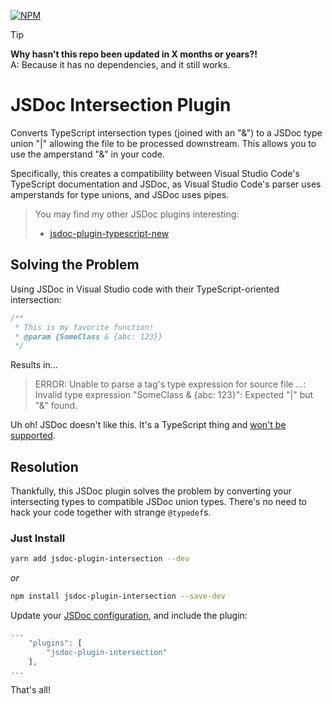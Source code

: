 [![NPM](https://img.shields.io/npm/v/jsdoc-plugin-intersection)](https://npmjs.org/package/jsdoc-plugin-intersection)

> [!TIP]
> **Why hasn't this repo been updated in X months or years?!**    
> A: Because it has no dependencies, and it still works.

# JSDoc Intersection Plugin
Converts TypeScript intersection types (joined with an "&") to a JSDoc type union "|" allowing the file to be 
processed downstream. This allows you to use the amperstand "&" in your code.

Specifically, this creates a compatibility between Visual Studio Code's TypeScript documentation and JSDoc, as
Visual Studio Code's parser uses amperstands for type unions, and JSDoc uses pipes.

> You may find my other JSDoc plugins interesting:
>  - [jsdoc-plugin-typescript-new](https://github.com/chriseaton/jsdoc-plugin-typescript-new)


## Solving the Problem
Using JSDoc in Visual Studio code with their TypeScript-oriented intersection:
```js
/**
 * This is my favorite function!
 * @param {SomeClass & {abc: 123}}
 */
```
Results in...

> ERROR: Unable to parse a tag's type expression for source file ...: Invalid type expression "SomeClass & {abc: 123}": Expected "|" but "&" found.

Uh oh! JSDoc doesn't like this. It's a TypeScript thing and [won't be supported](https://github.com/jsdoc/jsdoc/issues/1285).   

## Resolution
Thankfully, this JSDoc plugin solves the problem by converting your intersecting types to compatible JSDoc union types.
There's no need to hack your code together with strange `@typedef`s.

### Just Install
```sh
yarn add jsdoc-plugin-intersection --dev
```
*or*
```sh
npm install jsdoc-plugin-intersection --save-dev
```

Update your [JSDoc configuration](https://jsdoc.app/about-configuring-jsdoc), and include the plugin:
```js
...
    "plugins": [
        "jsdoc-plugin-intersection"
    ],
...
```

That's all! 
